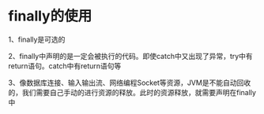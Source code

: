 # finally的使用

1、finally是可选的

2、finally中声明的是一定会被执行的代码。即使catch中又出现了异常，try中有return语句。catch中有return语句等

3、像数据库连接、输入输出流、网络编程Socket等资源，JVM是不能自动回收的，我们需要自己手动的进行资源的释放。此时的资源释放，就需要声明在finally中